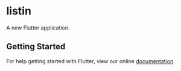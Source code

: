 # listin

A new Flutter application.

## Getting Started

For help getting started with Flutter, view our online
[documentation](https://flutter.io/).
